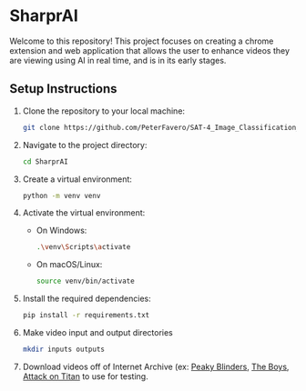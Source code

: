 # SharprAI 

Welcome to this repository! This project focuses on creating a chrome extension and web application that allows the user to enhance videos they are viewing using AI in real time, and is in its early stages. 

## Setup Instructions

1. Clone the repository to your local machine:

   ```bash
   git clone https://github.com/PeterFavero/SAT-4_Image_Classification_ML.git
   ```
   
2. Navigate to the project directory:

   ```bash
   cd SharprAI
   ```

3. Create a virtual environment:

   ```bash
   python -m venv venv
   ```

4. Activate the virtual environment:

   - On Windows:

     ```bash
     .\venv\Scripts\activate
     ```

   - On macOS/Linux:

     ```bash
     source venv/bin/activate
     ```

5. Install the required dependencies:

   ```bash
   pip install -r requirements.txt
   ```

6. Make video input and output directories

   ```bash
   mkdir inputs outputs
   ```

7. Download videos off of Internet Archive (ex: [Peaky Blinders](https://archive.org/details/peaky-blinders-s-01-e-01), [The Boys](https://archive.org/details/the.-boys.-s-01-e-01.1080p.-blu-ray.x-265-rarbg), [Attack on Titan](https://archive.org/details/attack-on-titan-s-1-ep-3) to use for testing.
